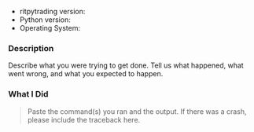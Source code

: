 *   ritpytrading version:
*   Python version:
*   Operating System:

### Description

Describe what you were trying to get done.
Tell us what happened, what went wrong, and what you expected to happen.

### What I Did

> Paste the command(s) you ran and the output.
> If there was a crash, please include the traceback here.
